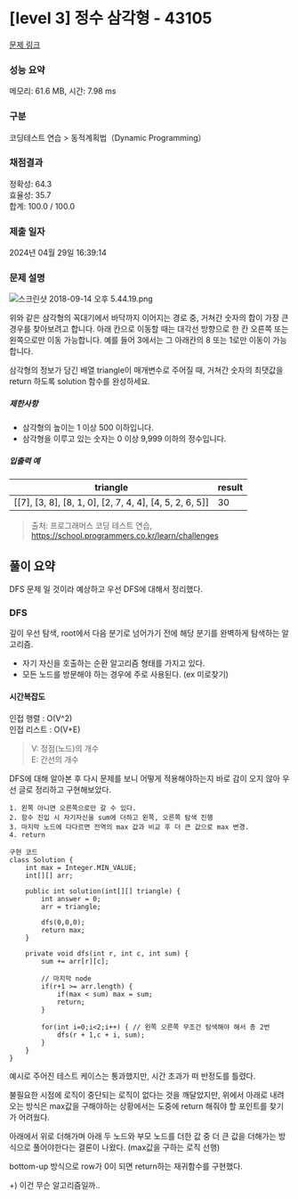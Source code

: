 # [level 3] 정수 삼각형 - 43105 

[문제 링크](https://school.programmers.co.kr/learn/courses/30/lessons/43105#qna) 

### 성능 요약

메모리: 61.6 MB, 시간: 7.98 ms

### 구분

코딩테스트 연습 > 동적계획법（Dynamic Programming）

### 채점결과

정확성: 64.3<br/>효율성: 35.7<br/>합계: 100.0 / 100.0

### 제출 일자

2024년 04월 29일 16:39:14

### 문제 설명

<p><img src="https://grepp-programmers.s3.amazonaws.com/files/production/97ec02cc39/296a0863-a418-431d-9e8c-e57f7a9722ac.png" title="" alt="스크린샷 2018-09-14 오후 5.44.19.png"></p>

<p>위와 같은 삼각형의 꼭대기에서 바닥까지 이어지는 경로 중, 거쳐간 숫자의 합이 가장 큰 경우를 찾아보려고 합니다. 아래 칸으로 이동할 때는 대각선 방향으로 한 칸 오른쪽 또는 왼쪽으로만 이동 가능합니다. 예를 들어 3에서는 그 아래칸의 8 또는 1로만 이동이 가능합니다.</p>

<p>삼각형의 정보가 담긴 배열 triangle이 매개변수로 주어질 때, 거쳐간 숫자의 최댓값을 return 하도록 solution 함수를 완성하세요.</p>

<h5>제한사항</h5>

<ul>
<li>삼각형의 높이는 1 이상 500 이하입니다.</li>
<li>삼각형을 이루고 있는 숫자는 0 이상 9,999 이하의 정수입니다.</li>
</ul>

<h5>입출력 예</h5>
<table class="table">
        <thead><tr>
<th>triangle</th>
<th>result</th>
</tr>
</thead>
        <tbody><tr>
<td>[[7], [3, 8], [8, 1, 0], [2, 7, 4, 4], [4, 5, 2, 6, 5]]</td>
<td>30</td>
</tr>
</tbody>
      </table>

> 출처: 프로그래머스 코딩 테스트 연습, https://school.programmers.co.kr/learn/challenges

## 풀이 요약
DFS 문제 일 것이라 예상하고 우선 DFS에 대해서 정리했다.

### DFS
깊이 우선 탐색, root에서 다음 분기로 넘어가기 전에 해당 분기를 완벽하게 탐색하는 알고리즘.
- 자기 자신을 호출하는 순환 알고리즘 형태를 가지고 있다.
- 모든 노드를 방문해야 하는 경우에 주로 사용된다. (ex 미로찾기)
#### 시간복잡도
인접 행렬 : O(V^2) <br/>
인접 리스트 : O(V+E)

>V: 정점(노드)의 개수<br/>
>E: 간선의 개수

DFS에 대해 알아본 후 다시 문제를 보니 어떻게 적용해야하는지 바로 감이 오지 않아 우선 글로 정리하고 구현해보았다.
```
1. 왼쪽 아니면 오른쪽으로만 갈 수 있다.
2. 함수 진입 시 자기자신을 sum에 더하고 왼쪽, 오른쪽 탐색 진행
3. 마지막 노드에 다다르면 전역의 max 값과 비교 후 더 큰 값으로 max 변경.
4. return

구현 코드
class Solution {
    int max = Integer.MIN_VALUE;
    int[][] arr;
    
    public int solution(int[][] triangle) {
        int answer = 0;
        arr = triangle;
        
        dfs(0,0,0);
        return max;
    }
    
    private void dfs(int r, int c, int sum) {
        sum += arr[r][c];
        
        // 마지막 node
        if(r+1 >= arr.length) {
            if(max < sum) max = sum;
            return;
        }
        
        for(int i=0;i<2;i++) { // 왼쪽 오른쪽 무조건 탐색해야 해서 총 2번
            dfs(r + 1,c + i, sum);
        }
    }
}
```

예시로 주어진 테스트 케이스는 통과했지만, 시간 초과가 떠 반정도를 틀렸다.

불필요한 시점에 로직이 중단되는 로직이 없다는 것을 깨달았지만,
위에서 아래로 내려오는 방식은 max값을 구해야하는 상황에서는 도중에 return 해줘야 할 포인트를 찾기가 어려웠다.

아래에서 위로 더해가며 아래 두 노드와 부모 노드를 더한 값 중 더 큰 값을 더해가는 방식으로 풀어야한다는 결론이 나왔다.
(max값을 구하는 로직 선행)

bottom-up 방식으로 row가 0이 되면 return하는 재귀함수를 구현했다.

+) 이건 무슨 알고리즘일까..
